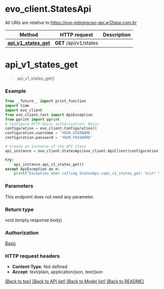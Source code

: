# evo_client.StatesApi

All URIs are relative to *https://evo-integracao-api.w12app.com.br*

Method | HTTP request | Description
------------- | ------------- | -------------
[**api_v1_states_get**](StatesApi.md#api_v1_states_get) | **GET** /api/v1/states | 

# **api_v1_states_get**
> api_v1_states_get()



### Example
```python
from __future__ import print_function
import time
import evo_client
from evo_client.rest import ApiException
from pprint import pprint
# Configure HTTP basic authorization: Basic
configuration = evo_client.Configuration()
configuration.username = 'YOUR_USERNAME'
configuration.password = 'YOUR_PASSWORD'

# create an instance of the API class
api_instance = evo_client.StatesApi(evo_client.ApiClient(configuration))

try:
    api_instance.api_v1_states_get()
except ApiException as e:
    print("Exception when calling StatesApi->api_v1_states_get: %s\n" % e)
```

### Parameters
This endpoint does not need any parameter.

### Return type

void (empty response body)

### Authorization

[Basic](../README.md#Basic)

### HTTP request headers

 - **Content-Type**: Not defined
 - **Accept**: text/plain, application/json, text/json

[[Back to top]](#) [[Back to API list]](../README.md#documentation-for-api-endpoints) [[Back to Model list]](../README.md#documentation-for-models) [[Back to README]](../README.md)


